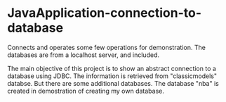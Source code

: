 # JavaApplication-connection-to-database
Connects and operates some few operations for demonstration. The databases are from a localhost server, and included.


The main objective of this project is to show an abstract connection to a database using JDBC.
The information is retrieved from "classicmodels" databse.
But there are some additional databases.
The database "nba" is created in demostration of creating my own database.

